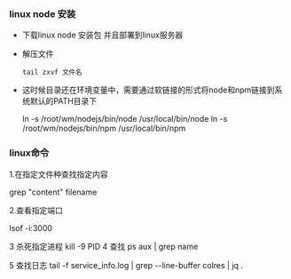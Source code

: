 ### linux node 安装


* 下载linux node 安装包 并且部署到linux服务器
* 解压文件
      
      tail zxvf 文件名
* 这时候目录还在环境变量中，需要通过软链接的形式将node和npm链接到系统默认的PATH目录下
   
   ln -s /root/wm/nodejs/bin/node /usr/local/bin/node
   ln -s /root/wm/nodejs/bin/npm /usr/local/bin/npm

### linux命令
1.在指定文件种查找指定内容

   grep "content" filename

2.查看指定端口

  lsof -i:3000

3 杀死指定进程
  kill -9 PID
4 查找
  ps aux | grep name 

5 查找日志 
  tail -f service_info.log | grep --line-buffer colres | jq .